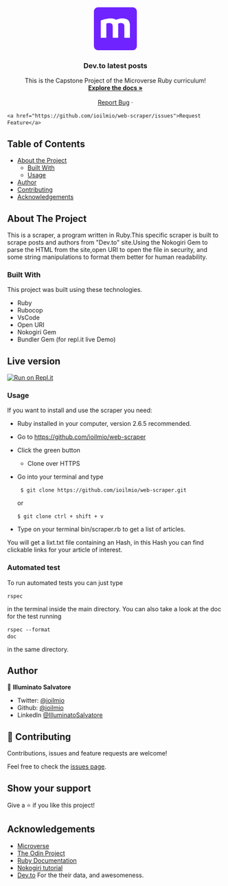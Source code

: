<br />
<p align="center">
  <a href="https://github.com/ioilmio/web-scraper">
    <img src="microverse-logo.webp" alt="Logo" width="100" height="100">
  </a>

  <h3 align="center">Dev.to latest posts</h3>

  <p align="center">
    This is the Capstone Project of the Microverse Ruby curriculum!
    <br />
    <a href="https://github.com/ioilmio/web-scraper"><strong>Explore the docs »</strong></a>
    <br />
    <br />
    <a href="https://github.com/ioilmio/web-scraper/issues">Report Bug</a>
    ·
  
    <a href="https://github.com/ioilmio/web-scraper/issues">Request Feature</a>
  </p>
</p>


## Table of Contents

* [About the Project](#about-the-project)
  * [Built With](#built-with)
  * [Usage](#usage)
* [Author](#author)
* [Contributing](#contributing)
* [Acknowledgements](#acknowledgements)

## About The Project

This is a scraper, a program written in Ruby.This specific scraper is built to scrape posts and authors from "Dev.to" site.Using the Nokogiri Gem to parse the HTML from the site,open URI to open the file in security, and some string manipulations to format them better for human readability.



### Built With
This project was built using these technologies.
* Ruby
* Rubocop
* VsCode
* Open URI 
* Nokogiri Gem
* Bundler Gem (for repl.it live Demo)

## Live version 
  [![Run on Repl.it](https://repl.it/badge/github/ioilmio/web-scraper)](https://repl.it/github/ioilmio/web-scraper)
### Usage

If you want to install and use the scraper you need: 

* Ruby installed in your computer, version 2.6.5 recommended.
* Go to https://github.com/ioilmio/web-scraper
* Click the green button
  
  - Clone over HTTPS

* Go into your terminal and type

  ```
   $ git clone https://github.com/ioilmio/web-scraper.git
  ```
  or 
  ```
  $ git clone ctrl + shift + v
  ```

* Type on your terminal bin/scraper.rb to get a list of articles.

You will get a lixt.txt file containing an Hash, in this Hash you can find clickable links for your article of interest.

### Automated test ###

To run automated tests you can just type <pre><code>rspec
</code></pre> in the terminal inside the main directory.
You can also take a look at the doc for the test running <pre><code>rspec --format doc
</code></pre> in the same directory.


## Author

👤 **Illuminato Salvatore** 
- Twitter: [@ioilmio](https://twitter.com/ioilmio) 
- Github: [@ioilmio](https://github.com/ioilmio) 
- LinkedIn [@IlluminatoSalvatore](https://www.linkedin.com/in/illuminato-salvatore/)

## 🤝 Contributing

Contributions, issues and feature requests are welcome!

Feel free to check the [issues page](https://github.com/ioilmio/web-scraper/issues).

## Show your support

Give a ⭐️ if you like this project!


## Acknowledgements
* [Microverse](https://www.microverse.org/)
* [The Odin Project](https://www.theodinproject.com/)
* [Ruby Documentation](https://www.ruby-lang.org/en/documentation/)
* [Nokogiri tutorial](https://www.youtube.com/watch?v=b3CLEUBdWwQ)
* [Dev.to](https://dev.to) For the their data, and awesomeness.
